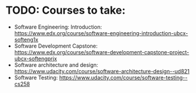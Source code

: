 # TODO: Courses to take:

- Software Engineering: Introduction: https://www.edx.org/course/software-engineering-introduction-ubcx-softeng1x
- Software Development Capstone: https://www.edx.org/course/software-development-capstone-project-ubcx-softengprjx
- Software architecture and design: https://www.udacity.com/course/software-architecture-design--ud821
- Software Testing: https://www.udacity.com/course/software-testing--cs258
 